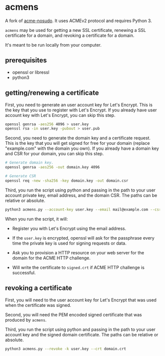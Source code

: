 # acmens

A fork of [acme-nosudo][]. It uses ACMEv2 protocol and requires Python 3.

[acme-nosudo]: https://github.com/diafygi/acme-nosudo

`acmens` may be used for getting a new SSL certificate, renewing a SSL
certificate for a domain, and revoking a certificate for a domain.

It's meant to be run locally from your computer.

## prerequisites

* openssl or libressl
* python3

## getting/renewing a certificate

First, you need to generate an user account key for Let's Encrypt.
This is the key that you use to register with Let's Encrypt. If you
already have user account key with Let's Encrypt, you can skip this
step.

```sh
openssl genrsa -aes256 4096 > user.key
openssl rsa -in user.key -pubout > user.pub
```

Second, you need to generate the domain key and a certificate request.
This is the key that you will get signed for free for your domain (replace
"example.com" with the domain you own). If you already have a domain key
and CSR for your domain, you can skip this step.

```sh
# Generate domain key.
openssl genrsa -aes256 -out domain.key 4096

# Generate CSR
openssl req -new -sha256 -key domain.key -out domain.csr
```

Third, you run the script using python and passing in the path to your user
account private key, email address, and the domain CSR. The paths can be
relative or absolute.

```sh
python3 acmens.py --account-key user.key --email mail@example.com --csr domain.csr > signed.crt
```

When you run the script, it will:

 - Register you with Let's Encrypt using the email address.

 - If the `user.key` is encrypted, openssl will ask for the passphrase every time
   the private key is used for signing requests or data.

 - Ask you to provision a HTTP resource on your web server for the domain for
   the ACME HTTP challenge.

 - Will write the certificate to `signed.crt` if ACME HTTP challenge is
   successful.

## revoking a certificate

First, you will need to the user account key for Let's Encrypt that was used
when the certificate was signed.

Second, you will need the PEM encoded signed certificate that was produced by
`acmens`.

Third, you run the script using python and passing in the path to your user
account key and the signed domain certificate. The paths can be relative or
absolute.

```sh
python3 acmens.py --revoke -k user.key --crt domain.crt
```
